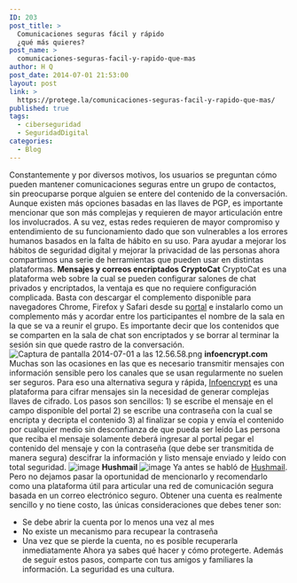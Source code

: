 ```yaml
---
ID: 203
post_title: >
  Comunicaciones seguras fácil y rápido
  ¿qué más quieres?
post_name: >
  comunicaciones-seguras-facil-y-rapido-que-mas
author: H Q
post_date: 2014-07-01 21:53:00
layout: post
link: >
  https://protege.la/comunicaciones-seguras-facil-y-rapido-que-mas/
published: true
tags:
  - ciberseguridad
  - SeguridadDigital
categories:
  - Blog
---
```

Constantemente y por diversos motivos, los usuarios se preguntan cómo pueden mantener comunicaciones seguras entre un grupo de contactos, sin preocuparse porque alguien se entere del contenido de la conversación. Aunque existen más opciones basadas en las llaves de PGP, es importante mencionar que son más complejas y requieren de mayor articulación entre los involucrados. A su vez, estas redes requieren de mayor compromiso y entendimiento de su funcionamiento dado que son vulnerables a los errores humanos basados en la falta de hábito en su uso. Para ayudar a mejorar los hábitos de seguridad digital y mejorar la privacidad de las personas ahora compartimos una serie de herramientas que pueden usar en distintas plataformas. **Mensajes y correos encriptados** **CryptoCat** CryptoCat es una plataforma web sobre la cual se pueden configurar salones de chat privados y encriptados, la ventaja es que no requiere configuración complicada. Basta con descargar el complemento disponible para navegadores Chrome, Firefox y Safari desde su <a href="https://crypto.cat/#" target="_blank" rel="noopener">portal</a> e instalarlo como un complemento más y acordar entre los participantes el nombre de la sala en la que se va a reunir el grupo. Es importante decir que los contenidos que se comparten en la sala de chat son encriptados y se borrar al terminar la sesión sin que quede rastro de la conversación. ![Captura de pantalla 2014-07-01 a las 12.56.58.png][1] **infoencrypt.com** Muchas son las ocasiones en las que es necesario transmitir mensajes con información sensible pero los canales que se usan regularmente no suelen ser seguros. Para eso una alternativa segura y rápida, <a href="https://www.infoencrypt.com/" target="_blank" rel="noopener">Infoencrypt</a> es una plataforma para cifrar mensajes sin la necesidad de generar complejas llaves de cifrado. Los pasos son sencillos: 1) se escribe el mensaje en el campo disponible del portal 2) se escribe una contraseña con la cual se encripta y decripta el contenido 3) al finalizar se copia y envía el contenido por cualquier medio sin desconfianza de que pueda ser leído Las persona que reciba el mensaje solamente deberá ingresar al portal pegar el contenido del mensaje y con la contraseña (que debe ser transmitida de manera segura) descifrar la información y listo mensaje enviado y leído con total seguridad. ![image][2] **Hushmail** ![image][3] Ya antes se habló de <a href="http://seguridadigital.org/post/59726098899/hushmail-un-servicio-de-correos-cifrados" target="_blank" rel="noopener">Hushmail</a>. Pero no dejamos pasar la oportunidad de mencionarlo y recomendarlo como una plataforma útil para articular una red de comunicación segura basada en un correo electrónico seguro. Obtener una cuenta es realmente sencillo y no tiene costo, las únicas consideraciones que debes tener son: 
*   Se debe abrir la cuenta por lo menos una vez al mes
*   No existe un mecanismo para recupear la contraseña
*   Una vez que se pierde la cuenta, no es posible recuperarla inmediatamente Ahora ya sabes qué hacer y cómo protegerte. Además de seguir estos pasos, comparte con tus amigos y familiares la información. La seguridad es una cultura.

 [1]: https://lh5.googleusercontent.com/lbobZ_UGXFQFftwlH9XVaiImqQBy9ZJvm7onbppYrjY7yw8dnROpUk8DlCBMlX0jMqrF3LjR_cMatPaSeX11NXifD6ltPCNWg0JnI3f5ynVo5qAiENGSeGXq7rovCPkJGQ
 [2]: https://lh4.googleusercontent.com/qepO-rYuIITizlq36yFmURWYoORmqHTUkxqdijm-PkibxwoQzi28wpstjS7V4rOlS4yikJe_xl-1QclACrKdIZzSZjj_r9TYDSqfzV38yuSSAaP7m9sefSlX2U6uYjsbNw
 [3]: https://lh6.googleusercontent.com/IeMhdOlPF9itmG7Bkl-8S0EpR2NERtHg-p2wr59RCmQH60Yus6dkc4wal6G54vMGJbuvhNjYuo5bsOY2WEIAGgsVIyEjaBqbb3zUaYcj8dwRHVjfBF_N5U6TcvjOCV5UUQ
